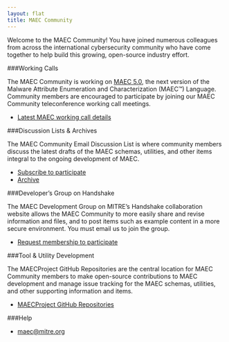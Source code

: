 ```yaml
---
layout: flat
title: MAEC Community
---
```



Welcome to the MAEC Community! You have joined numerous colleagues from across the international cybersecurity community who have come together to help build this growing, open-source industry effort.

###Working Calls

The MAEC Community is working on [MAEC 5.0](http://maecproject.github.io/documentation/roadmap/), the next version of the Malware Attribute Enumeration and Characterization (MAEC™) Language. Community members are encouraged to participate by joining our MAEC Community teleconference working call meetings.

* [Latest MAEC working call details](http://maecproject.github.io/working-call/)

###Discussion Lists & Archives

The MAEC Community Email Discussion List is where community members discuss the latest drafts of the MAEC schemas, utilities, and other items integral to the ongoing development of MAEC.

* [Subscribe to participate](https://maec.mitre.org/community/discussionlist.html)
* [Archive](http://making-security-measurable.1364806.n2.nabble.com/MAEC-Malware-Attribute-Enumeration-and-Characterization-f4094903.html)

###Developer’s Group on Handshake

The MAEC Development Group on MITRE’s Handshake collaboration website allows the MAEC Community to more easily share and revise information and files, and to post items such as example content in a more secure environment. You must email us to join the group.

* [Request membership to participate](maec@mitre.org)

###Tool & Utility Development

The MAECProject GitHub Repositories are the central location for MAEC Community members to make open-source contributions to MAEC development and manage issue tracking for the MAEC schemas, utilities, and other supporting information and items.

* [MAECProject GitHub Repositories](https://github.com/MAECProject)

###Help

* maec@mitre.org

